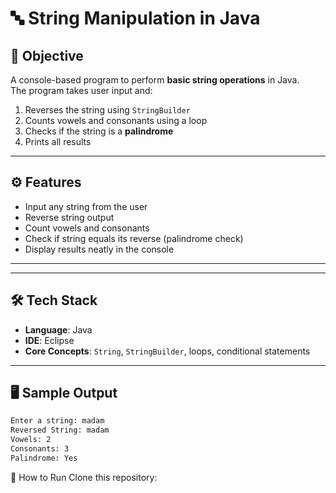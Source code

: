 # 🔤 String Manipulation in Java

## 🎯 Objective
A console-based program to perform **basic string operations** in Java.  
The program takes user input and:  
1. Reverses the string using `StringBuilder`  
2. Counts vowels and consonants using a loop  
3. Checks if the string is a **palindrome**  
4. Prints all results

---

## ⚙️ Features
- Input any string from the user  
- Reverse string output  
- Count vowels and consonants  
- Check if string equals its reverse (palindrome check)  
- Display results neatly in the console  

---

---

## 🛠️ Tech Stack
- **Language**: Java  
- **IDE**: Eclipse   
- **Core Concepts**: `String`, `StringBuilder`, loops, conditional statements  

---

## 🖥️ Sample Output
```bash
Enter a string: madam
Reversed String: madam
Vowels: 2
Consonants: 3
Palindrome: Yes
```

🚀 How to Run
Clone this repository:
